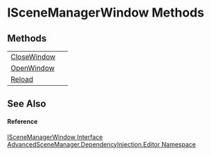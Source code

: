 # ISceneManagerWindow Methods




## Methods
<table>
<tr>
<td><a href="M_AdvancedSceneManager_DependencyInjection_Editor_ISceneManagerWindow_CloseWindow.md">CloseWindow</a></td>
<td> </td></tr>
<tr>
<td><a href="M_AdvancedSceneManager_DependencyInjection_Editor_ISceneManagerWindow_OpenWindow.md">OpenWindow</a></td>
<td> </td></tr>
<tr>
<td><a href="M_AdvancedSceneManager_DependencyInjection_Editor_ISceneManagerWindow_Reload.md">Reload</a></td>
<td> </td></tr>
</table>

## See Also


#### Reference
<a href="T_AdvancedSceneManager_DependencyInjection_Editor_ISceneManagerWindow.md">ISceneManagerWindow Interface</a>  
<a href="N_AdvancedSceneManager_DependencyInjection_Editor.md">AdvancedSceneManager.DependencyInjection.Editor Namespace</a>  
